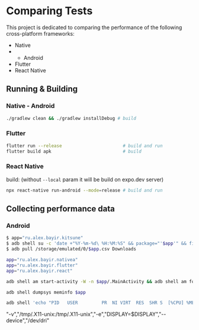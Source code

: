# Comparing Tests
This project is dedicated to comparing the performance of the following cross-platform frameworks:
- Native
- - Android
- Flutter
- React Native

## Running & Building
### Native - Android

```sh
./gradlew clean && ./gradlew installDebug # build
```

### Flutter
```sh
flutter run --release                       # build and run
flutter build apk                           # build
```
### React Native
build: (without `--local` param it will be build on expo.dev server)
```sh
npx react-native run-android --mode=release # build and run
```

## Collecting performance data
### Android
```sh
$ app="ru.alex.bayir.kitsune"
$ adb shell su -c 'date +"%Y-%m-%d\ %H:%M:%S" && package="'$app'" && file="/storage/emulated/0/$package.csv" && echo "  PID USER         PR  NI VIRT  RES  SHR S[%CPU] %MEM     TIME+ ARGS" > $file && top -bqd .0 | grep -E "[0-9]+ +u0_a.+$package" >> $file'
$ adb pull /storage/emulated/0/$app.csv Downloads
```


```sh
app="ru.alex.bayir.nativea"
app="ru.alex.bayir.flutter"
app="ru.alex.bayir.react"

adb shell am start-activity -W -n $app/.MainActivity && adb shell am force-stop $app

adb shell dumpsys meminfo $app

adb shell 'echo "PID   USER         PR  NI VIRT  RES  SHR S  [%CPU] %MEM     TIME+ ARGS      REALTIME" && top -bqd .0 | grep -E "[0-9]+ +u0_.+'$app'" | while IFS= read -r line; do echo $line $(date +''%S.%N''); done' | tee $app.tsv
```

"-v","/tmp/.X11-unix:/tmp/.X11-unix","-e","DISPLAY=$DISPLAY","--device","/dev/dri"
